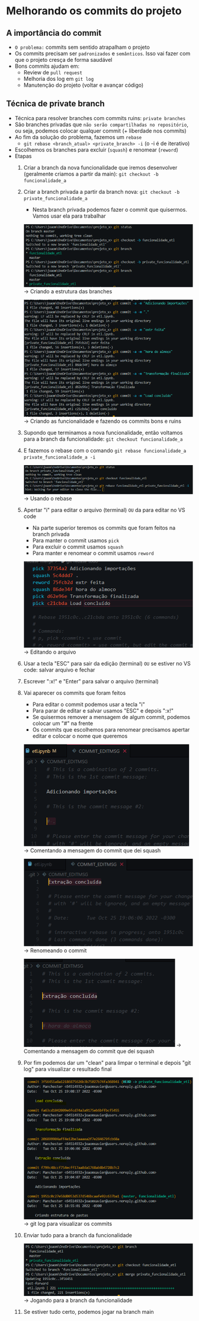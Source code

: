 # Melhorando os commits do projeto

## A importância do commit

* `O problema:` commits sem sentido atrapalham o projeto
* Os commits precisam ser `padronizados` e `semânticos`. Isso vai fazer com que o projeto cresça de forma saudável
* Bons commits ajudam em:
    * Review de `pull request` 
    * Melhoria dos log em `git log`
    * Manutenção do projeto (voltar e avançar código) 

## Técnica de private branch

* Técnica para resolver branches com commits ruins: `private branches` 
* São branches privadas que `não serão compartilhadas no repositório`, ou seja, podemos colocar qualquer commit (+ liberdade nos commits)
* Ao fim da solução do problema, fazemos um `rebase`
    * `git rebase <branch_atual> <private_branch> -i` (o -i é de iterativo)
* Escolhemos os branches para excluir (`squash`) e renomear (`reword`)
* Etapas
    1. Criar a branch da nova funcionalidade que iremos desenvolver (geralmente criamos a partir da main): `git checkout -b funcionalidade_a`
    2. Criar a branch privada a partir da branch nova: `git checkout -b private_funcionalidade_a`
        * Nesta branch privada podemos fazer o commit que quisermos. Vamos usar ela para trabalhar

        ![Etapa 1 e 2](imagens/parte1.png) → Criando a estrutura das branches


        ![Etapa 1 e 2](imagens/parte2.png) → Criando as funcionalidade e fazendo os commits bons e ruins

    3. Supondo que terminamos a nova funcionalidade, então voltamos para a branch da funcionalidade: `git checkout funcionalidade_a`
    4. E fazemos o rebase com o comando `git rebase funcionalidade_a private_funcionalidade_a -i`

        ![Etapa 3 e 4](imagens/parte3.png) → Usando o rebase

    5. Apertar "i" para editar o arquivo (terminal) `OU` da para editar no VS code
        * Na parte superior teremos os commits que foram feitos na branch privada
        * Para manter o commit usamos `pick`
        * Para excluir o commit usamos `squash`
        * Para manter e renomear o commit usamos `reword`

        ![Etapa 3 e 4](imagens/parte4.png) → Editando o arquivo

    6. Usar a tecla "ESC" para sair da edição (terminal) `OU` se estiver no VS code: salvar arquivo e fechar
    7. Escrever ":x!" e "Enter" para salvar o arquivo (terminal)
    8. Vai aparecer os commits que foram feitos
        * Para editar o commit podemos usar a tecla "i"
        * Para parar de editar e salvar usamos "ESC" e depois ":x!"
        * Se quisermos remover a mensagem de algum commit, podemos colocar um "#" na frente
        * Os commits que escolhemos para renomear precisamos apertar editar e colocar o nome que queremos

        ![Quero manter somente a mensagem do primeiro commit](imagens/parte5.png) → Comentando a mensagem do commit que dei squash

        ![Renomeando o commit](imagens/parte6.png) → Renomeando o commit

        ![Comentando o commit excluído](imagens/parte7.png) → Comentando a mensagem do commit que dei squash

    9. Por fim podemos dar um "clean" para limpar o terminal e depois "git log" para visualizar o resultado final

        ![Visualizando resultado final](imagens/parte8.png) → git log para visualizar os commits

    10. Enviar tudo para a branch da funcionalidade

        ![Jogando para a branch da funcionalidade](imagens/parte9.png) → Jogando para a branch da funcionalidade

    11. Se estiver tudo certo, podemos jogar na branch main